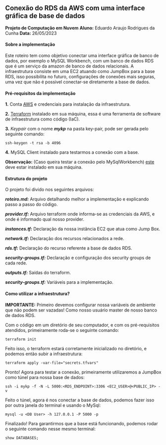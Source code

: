 ## Conexão do RDS da AWS com uma interface gráfica de base de dados
**Projeto de Computação em Nuvem**
**Aluno:** Eduardo Araujo Rodrigues da Cunha
**Data:** 26/05/2023

#### Sobre a implementação

Este roteiro tem como objetivo conectar uma interface gráfica de banco de dados, por exemplo o MySQL Workbench, com um banco de dados RDS que é um serviço da amazon de banco de dados relacionais. 
A infraestrutura consiste em uma EC2 atuando como JumpBox para a base RDS, isso possibilita no futuro, configurações de conexões mais seguras, uma vez que não é possível conectar-se diretamente a base de dados.

#### Pré-requisitos da implementação

**1.** Conta [AWS](https://aws.amazon.com/pt/) e credenciais para instalação da infraestrutura.


**2.** [Terraform](https://www.terraform.io/) instalado em sua máquina, essa é uma ferramenta de software de infraestrutura como código (IaC).

**3.** *Keypair* com o nome ***mykp*** na pasta key-pair, pode ser gerada pelo seguinte comando:

```
ssh-keygen -t rsa -b 4096
```

**4.** MySQL Client instalado para testarmos a conexão com a base.



**Observação:** (Caso queira testar a conexão pelo MySqlWorkbench) [este](https://www.mysql.com/products/workbench/) deve estar instalado em sua máquina.

#### Estrutura do projeto

O projeto foi divido nos seguintes arquivos:

***roteiro&period;md:*** Arquivo detalhando melhor a implementação e explicando passo a passo do código.

***provider&period;tf:*** Arquivo terraform onde informa-se as credenciais da AWS, e onde é informado qual nosso provider.

***instances&period;tf:*** Declaração da nossa instância EC2 que atua como Jump Box.

***network&period;tf:*** Declaração dos recursos relacionados a rede.

***rds&period;tf:*** Declaração do recurso referente a base de dados RDS.

***security-groups&period;tf:*** Declaração e configuração dos security groups de cada rede.

***outputs&period;tf:*** Saídas do terraform.

***security-groups&period;tf:*** Variáveis para a implementação.


#### Como utilizar a infraestrutura?

**IMPORTANTE:** Primeiro devemos configurar nossa variáveis de ambiente que não podem ser vazadas! Como nosso usuário master de nosso banco de dados RDS.

Com o código em um diretório de seu computador, e com os pré-requisitos atendidos, primeiramente roda-se o seguinte comando:

```
terraform init
```

Feito isso, o terraform estará corretamente inicializado no diretório, e podemos então subir a infraestrutura:

```
terraform apply -var-file="secrets.tfvars"
```

Pronto! Agora para testar a conexão, primeiramente utilizaremos a JumpBox como túnel para nossa base de dados:

```
ssh -i mykp -f -N -L 5000:<RDS_ENDPOINT>:3306 <EC2_USER>@<PUBLIC_IP> -v
```

Feito o túnel, agora é nos conectar a base de dados, podemos fazer isso por outra janela do terminal e usando o MySql:
```
mysql -u <DB User> -h 127.0.0.1 -P 5000 -p
```

Finalizado! Para garantirmos que a base está funcionando, podemos rodar o seguinte comando nesse mesmo terminal:
```
show DATABASES;
```
